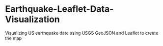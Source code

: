 # Earthquake-Leaflet-Data-Visualization
Visualizing US earthquake date using USGS GeoJSON and Leaflet to create the map
